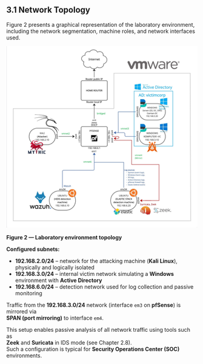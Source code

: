 ## 3.1 Network Topology

Figure 2 presents a graphical representation of the laboratory environment, including the network segmentation, machine roles, and network interfaces used.

![Figure 2 — Laboratory environment topology](./images/lab_topology.jpg)

**Figure 2 — Laboratory environment topology**

**Configured subnets:**
- **192.168.2.0/24** – network for the attacking machine (**Kali Linux**), physically and logically isolated
- **192.168.3.0/24** – internal victim network simulating a **Windows** environment with **Active Directory**
- **192.168.6.0/24** – detection network used for log collection and passive monitoring

Traffic from the **192.168.3.0/24** network (interface `em3` on **pfSense**) is mirrored via  
**SPAN (port mirroring)** to interface `em4`.

This setup enables passive analysis of all network traffic using tools such as  
**Zeek** and **Suricata** in IDS mode (see Chapter 2.8).  
Such a configuration is typical for **Security Operations Center (SOC)** environments.
